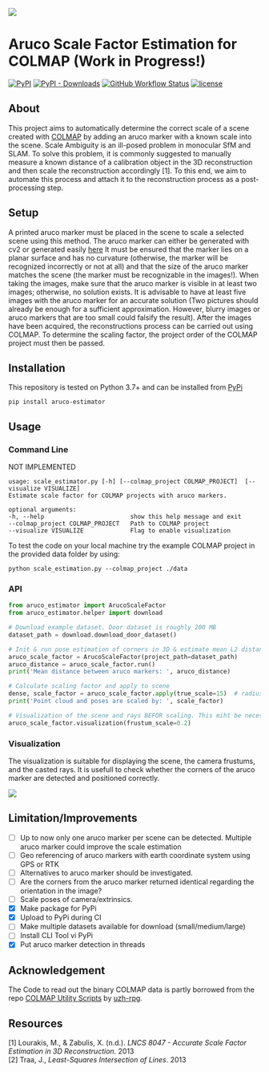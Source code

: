 ![](https://media.githubusercontent.com/media/meyerls/aruco-estimator/main/img/header.png)

# Aruco Scale Factor Estimation for COLMAP (Work in Progress!)

<a href="https://pypi.org/project/aruco-estimator/"><img alt="PyPI" src="https://img.shields.io/pypi/v/aruco-estimator"></a> 
<a href="https://pepy.tech/project/aruco-estimator"><img alt="PyPI - Downloads" src="https://img.shields.io/pypi/dm/aruco-estimator?label=PyPi%20downloads"></a> 
<a href="https://github.com/meyerls/aruco-estimator/actions"><img alt="GitHub Workflow Status" src="https://img.shields.io/github/workflow/status/meyerls/aruco-estimator/Publish%20Python%20%F0%9F%90%8D%20distributions%20%F0%9F%93%A6%20to%20PyPI%20and%20TestPyPI"></a> 
<a href="https://github.com/meyerls/aruco-estimator/blob/main/LICENSE"><img alt="license" src="https://img.shields.io/github/license/meyerls/aruco-estimator"></a> 

<!--![PyPI](https://img.shields.io/pypi/v/aruco-estimator)
![PyPI - Downloads](https://img.shields.io/pypi/dm/aruco-estimator?label=PyPi%20downloads)
![GitHub Workflow Status](https://img.shields.io/github/workflow/status/meyerls/aruco-estimator/Publish%20Python%20%F0%9F%90%8D%20distributions%20%F0%9F%93%A6%20to%20PyPI%20and%20TestPyPI)
![GitHub](https://img.shields.io/github/license/meyerls/aruco-estimator)-->

## About

This project aims to automatically determine the correct scale of a scene created
with [COLMAP](https://colmap.github.io/)
by adding an aruco marker with a known scale into the scene. Scale Ambiguity is an ill-posed problem in monocular SfM
and SLAM. To solve this problem, it is commonly suggested to manually measure a known distance of a calibration object
in the 3D reconstruction and then scale the reconstruction accordingly [1]. To this end, we aim to automate this process
and attach it to the reconstruction process as a post-processing step.

## Setup

A printed aruco marker must be placed in the scene to scale a selected scene using this method. The aruco marker can
either be generated with cv2 or generated easily [here](https://chev.me/arucogen/) It must be ensured that the marker
lies on a planar surface and has no curvature (otherwise, the marker will be recognized incorrectly or not at all) and
that the size of the aruco marker matches the scene (the marker must be recognizable in the images!). When taking the
images, make sure that the aruco marker is visible in at least two images; otherwise, no solution exists. It is
advisable to have at least five images with the aruco marker for an accurate solution (Two pictures should already be
enough for a sufficient approximation. However, blurry images or aruco markers that are too small could falsify the
result). After the images have been acquired, the reconstructions process can be carried out using COLMAP. To determine
the scaling factor, the project order of the COLMAP project must then be passed.

<!-- ## Theory

At first the extrinsic <img src="https://render.githubusercontent.com/render/math?math=\mathbf{M}_i"> and intrinsic
paramters <img src="https://render.githubusercontent.com/render/math?math=\mathbf{K}_i"> for every
image <img src="https://render.githubusercontent.com/render/math?math=\mathbf{I}_i"> of the reconstruction are readout
from the parsed COLMAP project and their underlying [binary output format](https://colmap.github.io/format.html). Then,
in each image <img src="https://render.githubusercontent.com/render/math?math=\mathbf{I}_i">, it is checked whether an
Arco marker is present. If so, all four corners of the square Aruco markers are extracted as image
coordinates <img src="https://render.githubusercontent.com/render/math?math=\mathbf{x} = (x_i, y_i, 1)^\top">. Thus it
is possible to cast a ray from the origin of the camera center
<img src="https://render.githubusercontent.com/render/math?math=\mathbf{C}_i">
through all four Aruco corners trough two points according to
<img src="https://render.githubusercontent.com/render/math?math=r_{vec} = \mathbf{C}_i + ||\mathbf{x} \mathbf{K}^{-1} ||_2^2 \mathbf{R}_i \lambda">
with <img src="https://render.githubusercontent.com/render/math?math=\lambda \in [-\infty, +\infty]">  . Here x is the
image coordinate in homogeneous coordinates, K^-1 is the inverse matrix of the intrinsic matrix of the camera, R_i the
rotation of the extrinsic camera parameters and C_i the translation t_i of the camera pose. Four rays are cast for each
image in which an aruco marker is detected. Thus, with a minimum of two rays per aruco corner, the position in 3D space
can be determined trough the intersection of lines. The intersection of several 3D lines can then be calculated using a
least-squares method [2].-->

## Installation

This repository is tested on Python 3.7+ and can be installed from [PyPi](https://pypi.org/project/aruco-estimator)
<!-- Tutorial: https://www.youtube.com/watch?v=JkeNVaiUq_c -->

````angular2html
pip install aruco-estimator
````

## Usage

### Command Line

NOT IMPLEMENTED

````angular2html
usage: scale_estimator.py [-h] [--colmap_project COLMAP_PROJECT]  [--visualize VISUALIZE]
Estimate scale factor for COLMAP projects with aruco markers.

optional arguments:
-h, --help                        show this help message and exit
--colmap_project COLMAP_PROJECT   Path to COLMAP project
--visualize VISUALIZE             Flag to enable visualization
````

To test the code on your local machine try the example COLMAP project in the provided data folder by using:

````angular2html
python scale_estimation.py --colmap_project ./data
````

### API

````python
from aruco_estimator import ArucoScaleFactor
from aruco_estimator.helper import download

# Download example dataset. Door dataset is roughly 200 MB
dataset_path = download.download_door_dataset()

# Init & run pose estimation of corners in 3D & estimate mean L2 distance between the four aruco corners
aruco_scale_factor = ArucoScaleFactor(project_path=dataset_path)
aruco_distance = aruco_scale_factor.run()
print('Mean distance between aruco markers: ', aruco_distance)

# Calculate scaling factor and apply to scene
dense, scale_factor = aruco_scale_factor.apply(true_scale=15)  # radius in cm
print('Point cloud and poses are scaled by: ', scale_factor)

# Visualization of the scene and rays BEFOR scaling. This miht be necessary for debugging
aruco_scale_factor.visualization(frustum_scale=0.2)
````

### Visualization

The visualization is suitable for displaying the scene, the camera frustums, and the casted rays. It is usefull to check
whether the corners of the aruco marker are detected and positioned correctly.

![](https://media.githubusercontent.com/media/meyerls/aruco-estimator/main/img/visualization.png)

## Limitation/Improvements

- [ ] Up to now only one aruco marker per scene can be detected. Multiple aruco marker could improve the scale
  estimation
- [ ] Geo referencing of aruco markers with earth coordinate system using GPS or RTK
- [ ] Alternatives to aruco marker should be investigated.
- [ ] Are the corners from the aruco marker returned identical regarding the orientation in the image?
- [ ] Scale poses of camera/extrinsics.
- [x] Make package for PyPi
- [x] Upload to PyPi during CI
- [ ] Make multiple datasets available for download (small/medium/large)
- [ ] Install CLI Tool vi PyPi
- [x] Put aruco marker detection in threads

## Acknowledgement

The Code to read out the binary COLMAP data is partly borrowed from the
repo [COLMAP Utility Scripts](https://github.com/uzh-rpg/colmap_utils) by [uzh-rpg](https://github.com/uzh-rpg).

## Resources

<div class="csl-entry">[1] Lourakis, M., &#38; Zabulis, X. (n.d.). <i>LNCS 8047 - Accurate Scale Factor Estimation in 3D Reconstruction</i>. 2013</div>
<div class="csl-entry">[2] Traa, J., <i>Least-Squares Intersection of Lines</i>. 2013</div>
